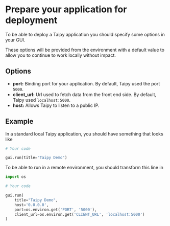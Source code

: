 # Prepare your application for deployment

To be able to deploy a Taipy application you should specify some options in your GUI.

These options will be provided from the environment with a default value to allow you to continue
to work locally without impact.

## Options

- **port:** Binding port for your application. By default, Taipy used the port `5000`.
- **client_url:** Url used to fetch data from the front end side. By default, Taipy used `localhost:5000`.
- **host:** Allows Taipy to listen to a public IP.

## Example

In a standard local Taipy application, you should have something that looks like
```python
# Your code

gui.run(title="Taipy Demo")
```
To be able to run in a remote environment, you should transform this line in
```python
import os

# Your code

gui.run(
    title="Taipy Demo",
    host='0.0.0.0',
    port=os.environ.get('PORT', '5000'),
    client_url=os.environ.get('CLIENT_URL', 'localhost:5000')
)
```
